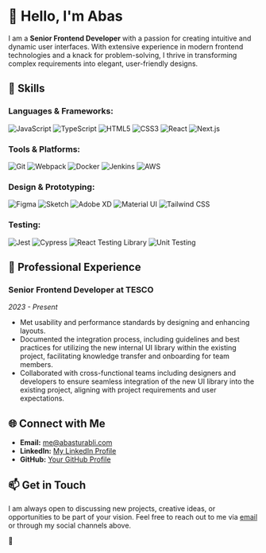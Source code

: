 # 👋 Hello, I'm Abas

I am a **Senior Frontend Developer** with a passion for creating intuitive and dynamic user interfaces. With extensive experience in modern frontend technologies and a knack for problem-solving, I thrive in transforming complex requirements into elegant, user-friendly designs.

## 🚀 Skills

### Languages & Frameworks:
![JavaScript](https://img.shields.io/badge/-JavaScript-F7DF1E?logo=JavaScript&logoColor=black&style=for-the-badge)
![TypeScript](https://img.shields.io/badge/-TypeScript-007ACC?logo=TypeScript&logoColor=white&style=for-the-badge)
![HTML5](https://img.shields.io/badge/-HTML5-E34F26?logo=HTML5&logoColor=white&style=for-the-badge)
![CSS3](https://img.shields.io/badge/-CSS3-1572B6?logo=CSS3&logoColor=white&style=for-the-badge)
![React](https://img.shields.io/badge/-React-61DAFB?logo=React&logoColor=black&style=for-the-badge)
![Next.js](https://img.shields.io/badge/-Next.js-000000?logo=Next.js&logoColor=white&style=for-the-badge)

### Tools & Platforms:
![Git](https://img.shields.io/badge/-Git-F05032?logo=Git&logoColor=white&style=for-the-badge)
![Webpack](https://img.shields.io/badge/-Webpack-8DD6F9?logo=Webpack&logoColor=black&style=for-the-badge)
![Docker](https://img.shields.io/badge/-Docker-2496ED?logo=Docker&logoColor=white&style=for-the-badge)
![Jenkins](https://img.shields.io/badge/-Jenkins-D24939?logo=Jenkins&logoColor=white&style=for-the-badge)
![AWS](https://img.shields.io/badge/-AWS-232F3E?logo=Amazon-AWS&logoColor=white&style=for-the-badge)

### Design & Prototyping:
![Figma](https://img.shields.io/badge/-Figma-F24E1E?logo=Figma&logoColor=white&style=for-the-badge)
![Sketch](https://img.shields.io/badge/-Sketch-F7B500?logo=Sketch&logoColor=black&style=for-the-badge)
![Adobe XD](https://img.shields.io/badge/-Adobe%20XD-FF61F6?logo=Adobe-XD&logoColor=white&style=for-the-badge)
![Material UI](https://img.shields.io/badge/-Material%20UI-0081CB?logo=Material-UI&logoColor=white&style=for-the-badge)
![Tailwind CSS](https://img.shields.io/badge/-Tailwind%20CSS-38B2AC?logo=Tailwind%20CSS&logoColor=white&style=for-the-badge)

### Testing:
![Jest](https://img.shields.io/badge/-Jest-C21325?logo=Jest&logoColor=white&style=for-the-badge)
![Cypress](https://img.shields.io/badge/-Cypress-17202C?logo=Cypress&logoColor=white&style=for-the-badge)
![React Testing Library](https://img.shields.io/badge/-React%20Testing%20Library-E33332?logo=Testing-Library&logoColor=white&style=for-the-badge)
![Unit Testing](https://img.shields.io/badge/-Unit%20Testing-6DB33F?logo=Testing-Library&logoColor=white&style=for-the-badge)

## 💼 Professional Experience

### Senior Frontend Developer at TESCO
*2023 - Present*

- Met usability and performance standards by designing and enhancing layouts.
- Documented the integration process, including guidelines and best practices for utilizing the new internal UI library
within the existing project, facilitating knowledge transfer and onboarding for team members.
- Collaborated with cross-functional teams including designers and developers to ensure seamless integration of the
new UI library into the existing project, aligning with project requirements and user expectations.


## 🌐 Connect with Me

- **Email:** [me@abasturabli.com](mailto:me@abasturabli.com)
- **LinkedIn:** [My LinkedIn Profile](https://www.linkedin.com/in/turabli/)
- **GitHub:** [Your GitHub Profile](https://github.com/devabas)

## 📫 Get in Touch

I am always open to discussing new projects, creative ideas, or opportunities to be part of your vision. Feel free to reach out to me via [email](mailto:me@abasturabli.com) or through my social channels above.

🙂
